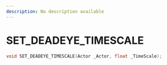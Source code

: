 ```yaml
---
description: No description available 
---
```


# SET_DEADEYE_TIMESCALE

```cpp
void SET_DEADEYE_TIMESCALE(Actor _Actor, float _TimeScale);
```